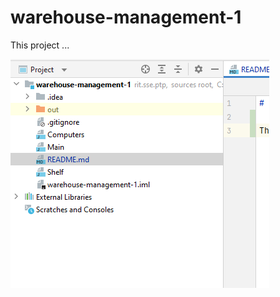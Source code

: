 # warehouse-management-1

This project ...

![some alternative text](images/image-1.png "text on mouse over")